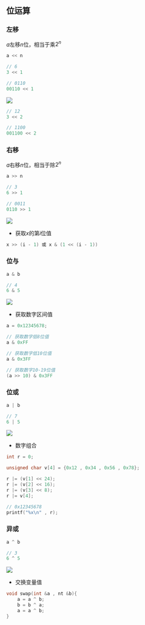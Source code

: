 <!--
 * @Description: 
 * @Version: 1.0
 * @Author: DaLao
 * @Email: dalao_li@163.com
 * @Date: 2021-11-14 23:48:54
 * @LastEditors: DaLao
 * @LastEditTime: 2022-06-27 22:50:30
-->

## 位运算


### 左移


$a$左移$n$位，相当于乘$2^{n}$

```c
a << n
```

```c
// 6
3 << 1

// 0110
00110 << 1
```

![](https://cdn.hurra.ltd/img/2022-4-3-2332.svg)

```c
// 12
3 << 2

// 1100
001100 << 2
```



### 右移


$a$右移$n$位，相当于除$2^{n}$

```c
a >> n
```

```c
// 3
6 >> 1

// 0011
0110 >> 1
```

![](https://cdn.hurra.ltd/img/2022-4-3-2334.svg)


- 获取$x$的第$i$位值

```c
x >> (i - 1) 或 x & (1 << (i - 1))
```


### 位与


```c
a & b
```

```c
// 4
6 & 5
```

![](https://cdn.hurra.ltd/img/2022-4-3-2339.svg)

- 获取数字区间值

```c
a = 0x12345678;

// 获取数字低8位值
a & 0xFF

// 获取数字低10位值
a & 0x3FF

// 获取数字10-19位值
(a >> 10) & 0x3FF
```


### 位或

```c
a | b
```

```c
// 7
6 | 5
```

![](https://cdn.hurra.ltd/img/2022-4-3-2340.svg)

- 数字组合

```c
int r = 0;

unsigned char v[4] = {0x12 , 0x34 , 0x56 , 0x78};

r |= (v[1] << 24);
r |= (v[2] << 16);
r |= (v[3] << 8);
r |= v[4];

// 0x12345678
printf("%x\n" , r);
```



### 异或

```c
a ^ b
```

```c
// 3
6 ^ 5
```

![](https://cdn.hurra.ltd/img/2022-4-3-2343.svg)


- 交换变量值

```c
void swap(int &a , nt &b){
    a = a ^ b; 
    b = b ^ a;
    a = a ^ b;
}
```
